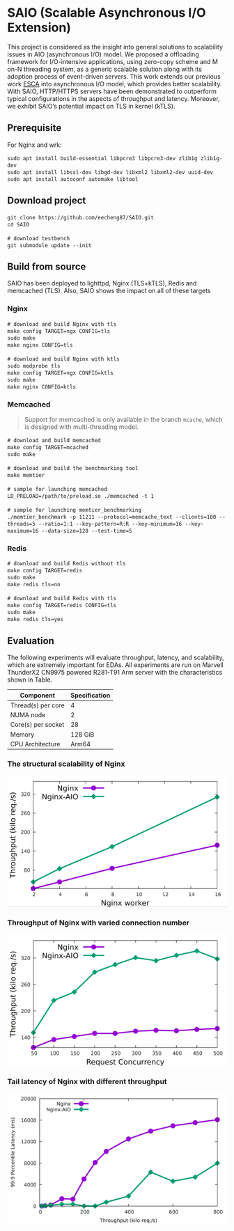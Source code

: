 # SAIO (Scalable Asynchronous I/O Extension)
This project is considered as the insight into general solutions to scalability issues in AIO (asynchronous I/O) model.
We proposed a offloading framework for I/O-intensive applications, using zero-copy scheme and M on-N threading system, as a generic scalable solution along with its adoption process of event-driven servers.
This work extends our previous work [ESCA](https://github.com/eecheng87/dBatch/tree/preview) into asynchronous I/O model, which provides better scalability.
With SAIO, HTTP/HTTPS servers have been demonstrated to outperform typical configurations in the aspects of throughput and latency.
Moreover, we exhibit SAIO’s potential impact on TLS in kernel (kTLS).

## Prerequisite
For Nginx and wrk:
```
sudo apt install build-essential libpcre3 libpcre3-dev zlib1g zlib1g-dev
sudo apt install libssl-dev libgd-dev libxml2 libxml2-dev uuid-dev
sudo apt install autoconf automake libtool
```

## Download project
```
git clone https://github.com/eecheng87/SAIO.git
cd SAIO

# download testbench
git submodule update --init
```

## Build from source
SAIO has been deployed to lighttpd, Nginx (TLS+kTLS), Redis and memcached (TLS). Also, SAIO shows the impact on all of these targets

### Nginx
```
# download and build Nginx with tls
make config TARGET=ngx CONFIG=tls
sudo make
make nginx CONFIG=tls

# download and build Nginx with ktls
sudo modprobe tls
make config TARGET=ngx CONFIG=ktls
sudo make
make nginx CONFIG=ktls
```

### Memcached
> Support for memcached is only available in the branch `mcache`, which is designed with multi-threading model.
```
# download and build memcached
make config TARGET=mcached
sudo make

# download and build the benchmarking tool
make memtier

# sample for launching memcached
LD_PRELOAD=/path/to/preload.so ./memcached -t 1

# sample for launching memtier_benchmarking
./memtier_benchmark -p 11211 --protocol=memcache_text --clients=100 --threads=5 --ratio=1:1 --key-pattern=R:R --key-minimum=16 --key-maximum=16 --data-size=128 --test-time=5
```

### Redis
```
# download and build Redis without tls
make config TARGET=redis
sudo make
make redis tls=no

# download and build Redis with tls
make config TARGET=redis CONFIG=tls
sudo make
make redis tls=yes
```

## Evaluation
The following experiments will evaluate throughput, latency, and scalability, which are extremely important for EDAs.
All experiments are run on Marvell ThunderX2 CN9975 powered R281-T91 Arm server with the characteristics shown in Table.

| Component          | Specification |
| ------------------ | ------------- |
| Thread(s) per core | 4             |
| NUMA node          | 2             |
| Core(s) per socket | 28            |
| Memory             | 128 GiB       |
| CPU Architecture   | Arm64         |


### The structural scalability of Nginx
![image](assets/ngx_scala.png)
### Throughput of Nginx with varied connection number
![image](assets/ngx_conn.png)
### Tail latency of Nginx with different throughput
![image](assets/ngx_tail.png)
